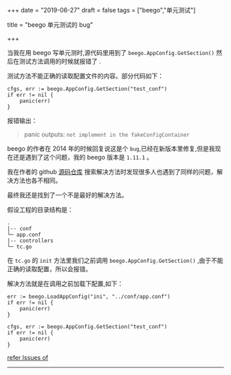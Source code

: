 +++
date = "2019-06-27"
draft = false
tags = ["beego","单元测试"]

title = "beego 单元测试的 bug"

+++


当我在用 beego 写单元测时,源代码里用到了 `beego.AppConfig.GetSection()` 然后在测试方法调用的时候就报错了 .

测试方法不能正确的读取配置文件的内容。部分代码如下：

```
cfgs, err := beego.AppConfig.GetSection("test_conf")
if err != nil {
	panic(err)
}
```
报错输出：
> panic outputs: `not implement in the fakeConfigContainer`

beego 的作者在 2014 年的时候回复说这是个 `bug`,已经在新版本里修复,但是我现在还是遇到了这个问题，我的 beego 版本是 `1.11.1` 。
 
我在作者的 github [源码仓库](https://github.com/astaxie/beego/issues) 搜索解决方法时发现很多人也遇到了同样的问题，解决方法也各不相同。

最终我还是找到了一个不是最好的解决方法。

假设工程的目录结构是：
```
.
|-- conf
└─ app.conf
|-- controllers
└─ tc.go
```
在 `tc.go` 的 `init` 方法里我们之前调用 `beego.AppConfig.GetSection()` ,由于不能正确的读取配置，所以会报错。

解决方法就是在调用之前加载下配置,如下：

```
err := beego.LoadAppConfig("ini", "../conf/app.conf")
if err != nil {
	panic(err)
}

cfgs, err := beego.AppConfig.GetSection("test_conf")
if err != nil {
	panic(err)
}

```

[refer Issues of](https://github.com/astaxie/beego/issues/2773)

***

